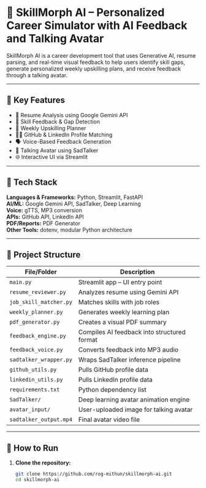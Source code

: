 # 🧠 SkillMorph AI – Personalized Career Simulator with AI Feedback and Talking Avatar

SkillMorph AI is a career development tool that uses Generative AI, resume parsing, and real-time visual feedback to help users identify skill gaps, generate personalized weekly upskilling plans, and receive feedback through a talking avatar.

---

## 📌 Key Features

- 📝 Resume Analysis using Google Gemini API  
- 🧠 Skill Feedback & Gap Detection  
- 📅 Weekly Upskilling Planner  
- 🧑‍💼 GitHub & LinkedIn Profile Matching  
- 🗣️ Voice-Based Feedback Generation  
- 🎥 Talking Avatar using SadTalker  
- 🌐 Interactive UI via Streamlit

---

## 🧰 Tech Stack

**Languages & Frameworks:** Python, Streamlit, FastAPI  
**AI/ML:** Google Gemini API, SadTalker, Deep Learning  
**Voice:** gTTS, MP3 conversion  
**APIs:** GitHub API, LinkedIn API  
**PDF/Reports:** PDF Generator  
**Other Tools:** dotenv, modular Python architecture

---

## 📁 Project Structure

| File/Folder             | Description                                  |
|-------------------------|----------------------------------------------|
| `main.py`               | Streamlit app – UI entry point               |
| `resume_reviewer.py`    | Analyzes resume using Gemini API             |
| `job_skill_matcher.py`  | Matches skills with job roles                |
| `weekly_planner.py`     | Generates weekly learning plan               |
| `pdf_generator.py`      | Creates a visual PDF summary                 |
| `feedback_engine.py`    | Compiles AI feedback into structured format  |
| `feedback_voice.py`     | Converts feedback into MP3 audio             |
| `sadtalker_wrapper.py`  | Wraps SadTalker inference pipeline           |
| `github_utils.py`       | Pulls GitHub profile data                    |
| `linkedin_utils.py`     | Pulls LinkedIn profile data                  |
| `requirements.txt`      | Python dependency list                       |
| `SadTalker/`            | Deep learning avatar animation engine        |
| `avatar_input/`         | User-uploaded image for talking avatar       |
| `sadtalker_output.mp4`  | Final avatar video file                      |

---

## 🚀 How to Run

1. **Clone the repository:**
   ```bash
   git clone https://github.com/rog-mithun/skillmorph-ai.git
   cd skillmorph-ai
